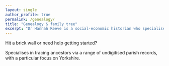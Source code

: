 ```yaml
---
layout: single
author_profile: true
permalink: /genealogy/
title: "Genealogy & family tree"
excerpt: "Dr Hannah Reeve is a social-economic historian who specialises in early modern parish life."
---
```


Hit a brick wall or need help getting started?

Specialises in tracing ancestors via a range of undigitised parish records,
with a particular focus on Yorkshire.
